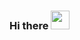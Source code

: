 ### Hi there <img src = "https://github.com/MartinHeinz/MartinHeinz/blob/master/wave.gif?raw=true" width = "30px">

<!--
**ScientificArchisman/ScientificArchisman** is a ✨ _special_ ✨ repository because its `README.md` (this file) appears on your GitHub profile.

Here are some ideas to get you started:

- 🔭 I’m currently working on ...
- 🌱 I’m currently learning ...
- 👯 I’m looking to collaborate on ...
- 🤔 I’m looking for help with ...
- 💬 Ask me about ...
- 📫 How to reach me: ...
- 😄 Pronouns: ...
- ⚡ Fun fact: ...
-->
